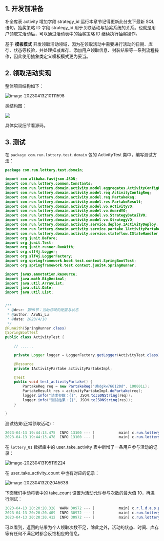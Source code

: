 ## 1. 开发前准备

补全库表 activity 增加字段 strategy_id 运行本章节记得更新此分支下最新 SQL 语句。抽奖策略 ID 字段 strategy_id 用于关联活动与抽奖系统的关系。也就是用户领取完活动后，可以通过活动表中的抽奖策略 ID 继续执行抽奖操作。

基于 **模板模式** 开发领取活动领域，因为在领取活动中需要进行活动的日期、库存、状态等校验，并处理扣减库存、添加用户领取信息、封装结果等一系列流程操作，因此使用抽象类定义模板模式更为妥当。

## 2. 领取活动实现

整体项目结构如下：

![image-20230413210111598](https://run-notes.oss-cn-beijing.aliyuncs.com/notes/202304132101508.png)

类结构图：

![](https://run-notes.oss-cn-beijing.aliyuncs.com/notes/202304132241094.png)

具体实现细节看源码。

## 3. 测试

在 `package com.run.lottery.test.domain` 包的 ActivityTest 类中，编写测试方法：

```java
package com.run.lottery.test.domain;

import com.alibaba.fastjson.JSON;
import com.run.lottery.common.Constants;
import com.run.lottery.domain.activity.model.aggregates.ActivityConfigRich;
import com.run.lottery.domain.activity.model.req.ActivityConfigReq;
import com.run.lottery.domain.activity.model.req.PartakeReq;
import com.run.lottery.domain.activity.model.res.PartakeResult;
import com.run.lottery.domain.activity.model.vo.ActivityVO;
import com.run.lottery.domain.activity.model.vo.AwardVO;
import com.run.lottery.domain.activity.model.vo.StrategyDetailVO;
import com.run.lottery.domain.activity.model.vo.StrategyVO;
import com.run.lottery.domain.activity.service.deploy.IActivityDeploy;
import com.run.lottery.domain.activity.service.partake.IActivityPartake;
import com.run.lottery.domain.activity.service.stateflow.IStateHandler;
import org.junit.Before;
import org.junit.Test;
import org.junit.runner.RunWith;
import org.slf4j.Logger;
import org.slf4j.LoggerFactory;
import org.springframework.boot.test.context.SpringBootTest;
import org.springframework.test.context.junit4.SpringRunner;

import javax.annotation.Resource;
import java.math.BigDecimal;
import java.util.ArrayList;
import java.util.Date;
import java.util.List;


/**
 * @desc: 第08节：活动领域的配置与状态
 * @author: AruNi_Lu
 * @date: 2023/4/10
 */
@RunWith(SpringRunner.class)
@SpringBootTest
public class ActivityTest {
    
    // ......

    private Logger logger = LoggerFactory.getLogger(ActivityTest.class);

    @Resource
    private IActivityPartake activityPartakeImpl;

    @Test
    public void test_activityPartake() {
        PartakeReq req = new PartakeReq("Uhdgkw766120d", 100001L);
        PartakeResult res = activityPartakeImpl.doPartake(req);
        logger.info("请求参数：{}", JSON.toJSONString(req));
        logger.info("测试结果：{}", JSON.toJSONString(res));
    }

}
```

测试结果(正常领取活动)：

```java
2023-04-13 19:44:13.475  INFO 13100 --- [           main] c.run.lottery.test.domain.ActivityTest   : 请求参数：{"activityId":100001,"partakeDate":1681386252640,"uId":"Uhdgkw766120d"}
2023-04-13 19:44:13.478  INFO 13100 --- [           main] c.run.lottery.test.domain.ActivityTest   : 测试结果：{"code":"0000","info":"成功","strategyId":10001}
```

在 `lottery_01` 数据库中的 user_take_activity 表中新增了一条用户参与活动的记录：

![image-20230413195119224](https://run-notes.oss-cn-beijing.aliyuncs.com/notes/202304131951428.png)

在 user_take_activity_count 中也有对应的记录：

![image-20230413202045638](https://run-notes.oss-cn-beijing.aliyuncs.com/notes/202304132020052.png)

下面我们手动将表中的 take_count 设置为活动允许参与次数的最大值 10，再进行测试：

```java
2023-04-13 20:20:20.328  WARN 30972 --- [           main] c.r.l.d.a.s.p.impl.ActivityPartakeImpl   : 个人领取次数非可用 userTakeLeftCount：0
2023-04-13 20:20:20.409  INFO 30972 --- [           main] c.run.lottery.test.domain.ActivityTest   : 请求参数：{"activityId":100001,"partakeDate":1681388419623,"uId":"Uhdgkw766120d"}
2023-04-13 20:20:20.412  INFO 30972 --- [           main] c.run.lottery.test.domain.ActivityTest   : 测试结果：{"code":"0001","info":"个人领取次数非可用"}
```

可以看到，返回的结果为个人领取次数不足，除此之外，活动的状态、时间、库存等有任何不满足时都会反馈相应的信息。



